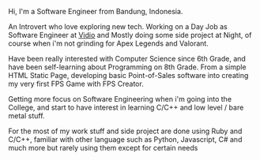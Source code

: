 <p>Hi, I'm a Software Engineer from Bandung, Indonesia.</p>
<p>An Introvert who love exploring new tech. Working on a Day Job as Software Engineer at <a href="https://vidio.com/">Vidio</a> and Mostly doing some side project at Night, of course when i'm not grinding for Apex Legends and Valorant.</p>
<p>Have been really interested with Computer Science since 6th Grade, and have been self-learning about Programming on 8th Grade. From a simple HTML Static Page, developing basic Point-of-Sales software into creating my very first FPS Game with FPS Creator.</p>
<p>Getting more focus on Software Engineering when i'm going into the College, and start to have interest in learning C/C++ and low level / bare metal stuff.</p>
<p>For the most of my work stuff and side project are done using Ruby and C/C++, familiar with other language such as Python, Javascript, C# and much more but rarely using them except for certain needs</p>